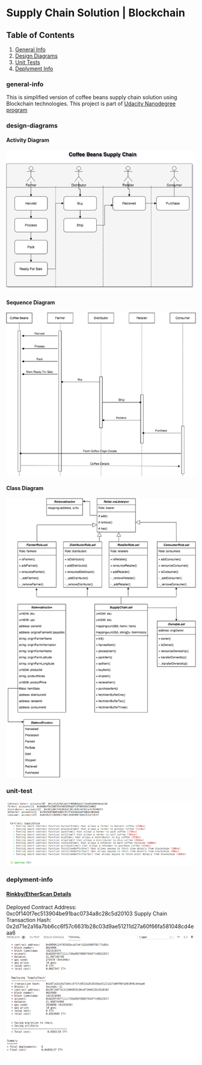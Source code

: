 # Supply Chain Solution | Blockchain 

## Table of Contents
1. [General Info](#general-info)
2. [Design Diagrams](#design-diagrams)
3. [Unit Tests](#unit-test)
3. [Deplyment Info](#deplyment-info)


### general-info
This is simplified version of coffee beans supply chain solution using Blockchain technologies. This project is part of [Udacity Nanodegree program](https://www.udacity.com/course/blockchain-developer-nanodegree--nd1309?coupon=SAVE75&utm_source=gsem_brand&utm_medium=ads_r&utm_campaign=1971936383_c&utm_term=71052942455_in&utm_keyword=udacity%20nanodegree%20blockchain_e&gclid=EAIaIQobChMI08-r8KfR8AIVGARgCh2wvw0oEAAYASAAEgKnTfD_BwE) 


### design-diagrams
#### Activity Diagram
![Design Diagram](/design-diagrams/activity-diagram.jpg)

#### Sequence Diagram
![Sequence Diagram](/design-diagrams/sequence-diagram.jpg)

#### Class Diagram
![Class Diagram](/design-diagrams/class-diagram.jpg)

### unit-test
![Unit Test Case](/assests/test-case-suite.png)

### deplyment-info
#### [Rinkby/EtherScan Details](https://rinkeby.etherscan.io/address/0xc0f140f7ec513904be91bac0734a8c28c5d20103)
Deployed Contract Address: 0xc0f140f7ec513904be91bac0734a8c28c5d20103
Supply Chain Transaction Hash: 0x2d71e2a16a7bb6cc6f57c6631b28c03d9ae51211d27a60f66fa581048cd4eaa6 
![Deployment Info](/assests/rinkby-deployment.png)

